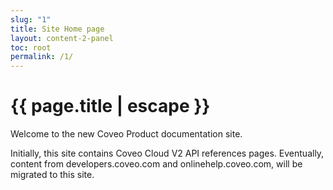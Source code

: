 ```yaml
---
slug: "1"
title: Site Home page
layout: content-2-panel
toc: root
permalink: /1/
---
```


# {{ page.title | escape }}

Welcome to the new Coveo Product documentation site. 

Initially, this site contains Coveo Cloud V2 API references pages. 
Eventually, content from developers.coveo.com and onlinehelp.coveo.com, will be migrated to this site.  